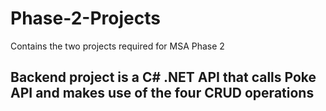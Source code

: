 # Phase-2-Projects
 Contains the two projects required for MSA Phase 2

## Backend project is a C# .NET API that calls Poke API and makes use of the four CRUD operations
